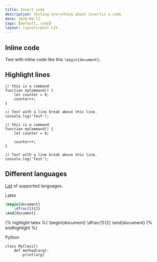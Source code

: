 ```yaml
---
title: Insert code
description: Testing everything about insertin a code
date: 2020-09-12
tags: [default, code]
layout: layouts/post.njk
---
```


## Inline code

Test with inline code like this `\begin{document}`.

## Highlight lines

``` js/2-3
// this is a command
function myCommand() {
	let counter = 0;
	counter++;
}

// Test with a line break above this line.
console.log('Test');
```

``` js/2/4
// this is a command
function myCommand() {
	let counter = 0;

	counter++;
}

// Test with a line break above this line.
console.log('Test');
```

## Different languages

[List](https://prismjs.com/#languages-list) of supported languages.

Latex

``` latex
\begin{document}
    \dfrac{1}{2}
\end{document}
```

{% highlight latex %}
\begin{document}
    \dfrac{1}{2}
\end{document}
{% endhighlight %}

Python

``` python/2
class MyClass()
    def method(arg):
        print(arg)
```